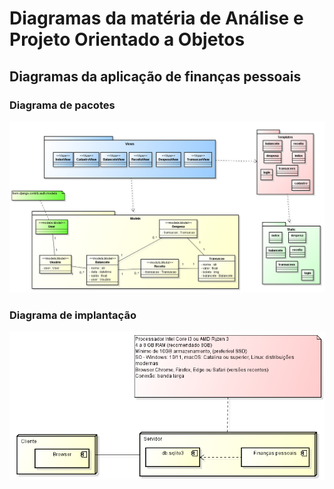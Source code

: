 # Diagramas da matéria de Análise e Projeto Orientado a Objetos

## Diagramas da aplicação de finanças pessoais

### Diagrama de pacotes

![pacotes](Pacotes.png)

### Diagrama de implantação

![implantação](Implantacao.png)

